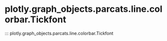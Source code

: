 # plotly.graph_objects.parcats.line.colorbar.Tickfont

::: plotly.graph_objects.parcats.line.colorbar.Tickfont
